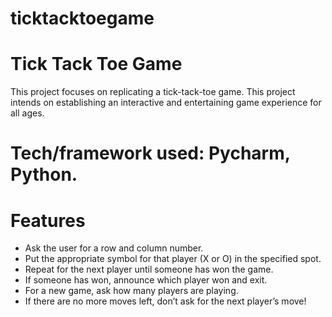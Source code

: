 # ticktacktoegame
# Tick Tack Toe Game
This project focuses on replicating a tick-tack-toe game. This project intends on establishing an interactive and entertaining game experience for all ages.

# Tech/framework used: Pycharm, Python.

# Features
- Ask the user for a row and column number.
- Put the appropriate symbol for that player (X or O) in the specified spot.
- Repeat for the next player until someone has won the game.
- If someone has won, announce which player won and exit.
- For a new game, ask how many players are playing.
- If there are no more moves left, don’t ask for the next player’s move!
